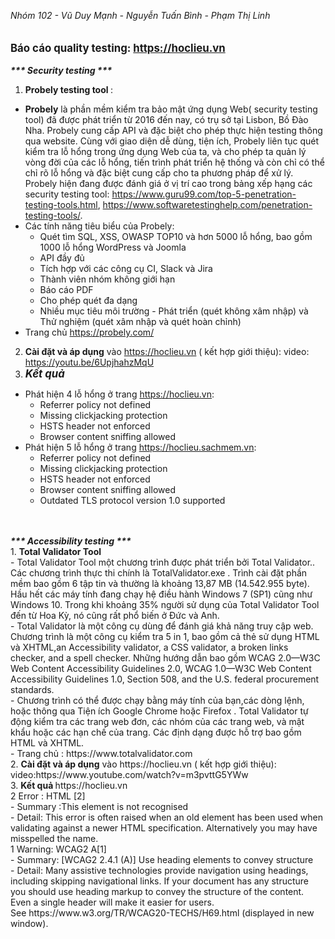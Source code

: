 <i> Nhóm 102 - Vũ Duy Mạnh - Nguyễn Tuấn Bình - Phạm Thị Linh </i>
<br>
<br>
<br>
<big><b> Báo cáo quality testing: https://hoclieu.vn </b></big>
<br>
<br>
<b> <i> *** Security testing ***</i> </b>
<br>
1. <b> Probely testing tool </b>:
  - <b>Probely</b> là phần mềm kiểm tra bảo mật ứng dụng Web( security testing tool) đã được phát triển từ 2016 đến nay, có trụ sở tại Lisbon, Bồ Đào Nha. Probely cung cấp API và đặc biệt cho phép thực hiện testing thông qua website. Cùng với giao diện dễ dùng, tiện ích,  Probely liên tục quét kiểm tra lỗ hổng trong ứng dụng Web của ta, và cho phép ta quản lý vòng đời của các lỗ hổng, tiến trình phát triển hệ thống và còn chỉ có thể chỉ rõ lỗ hổng và đặc biệt cung cấp cho ta phương pháp để xử lý. Probely hiện đang được đánh giá ở vị trí cao trong bảng xếp hạng các security testing tool: https://www.guru99.com/top-5-penetration-testing-tools.html, https://www.softwaretestinghelp.com/penetration-testing-tools/.
  - Các tính năng tiêu biểu của Probely:
    - Quét tìm SQL, XSS, OWASP TOP10 và hơn 5000 lỗ hổng, bao gồm 1000 lỗ hổng WordPress và Joomla
    - API đầy đủ
    - Tích hợp với các công cụ CI, Slack và Jira
    - Thành viên nhóm không giới hạn
    - Báo cáo PDF
    - Cho phép quét đa dạng 
    - Nhiều mục tiêu môi trường - Phát triển (quét không xâm nhập) và Thử nghiệm (quét xâm nhập và quét hoàn chỉnh)
  - Trang chủ https://probely.com/
2. <b>Cài đặt và áp dụng</b> vào https://hoclieu.vn ( kết hợp giới thiệu): video: https://youtu.be/6UpjhahzMqU
3. <big> <b> <i> Kết quả </i> </b> </big>
  - Phát hiện 4 lỗ hổng ở trang https://hoclieu.vn:
    - Referrer policy not defined
    - Missing clickjacking protection
    - HSTS header not enforced
    - Browser content sniffing allowed
  - Phát hiện 5 lỗ hổng ở trang https://hoclieu.sachmem.vn:
    - Referrer policy not defined
    - Missing clickjacking protection
    - HSTS header not enforced
    - Browser content sniffing allowed
    - Outdated TLS protocol version 1.0 supported
 
<br>
<br>
<b> <i> *** Accessibility testing ***</i> </b>
<br>
1. <b> Total Validator Tool </b> <br>
  - Total Validator Tool một chương trình được phát triển bởi Total Validator.. Các chương trình  thực thi chính là TotalValidator.exe . Trình cài đặt phần mềm bao gồm 6 tập tin và thường là khoảng 13,87 MB (14.542.955 byte). Hầu hết các máy tính đang chạy hệ điều hành Windows 7 (SP1) cũng như Windows 10. Trong khi khoảng 35% người sử dụng của Total Validator Tool đến từ Hoa Kỳ, nó cũng rất phổ biến ở Đức và Anh.
<br>
  - Total Validator là một công cụ dùng để đánh giá khả năng truy cập web. Chương trình là một công cụ kiểm tra 5 in 1, bao gồm cả thẻ sử dụng HTML và XHTML,an Accessibility validator, a CSS validator, a broken links checker, and a spell checker. Những hướng dẫn bao gồm WCAG 2.0—W3C Web Content Accessibility Guidelines 2.0, WCAG 1.0—W3C Web Content Accessibility Guidelines 1.0, Section 508, and the U.S. federal procurement standards.
<br>
  - Chương trình có thể được chạy bằng máy tính của bạn,các dòng lệnh, hoặc thông qua Tiện ích Google Chrome hoặc Firefox . Total Validator tự động kiểm tra các trang web đơn, các nhóm của các trang web, và mật khẩu hoặc các hạn chế của trang. Các định dạng được hỗ trợ bao gồm HTML và XHTML.
<br>
  - Trang chủ : https://www.totalvalidator.com
<br>
2. <b> Cài đặt và áp dụng</b> vào https://hoclieu.vn ( kết hợp giới thiệu): video:https://www.youtube.com/watch?v=m3pvttG5YWw
<br>
3. <b> Kết quả </b>https://hoclieu.vn
<br>
  2 Error : HTML [2] <br>
    - Summary :This element is not recognised<br>
    - Detail: This error is often raised when an old element has been used when validating against a newer HTML specification. Alternatively you may have misspelled the name.<br>
  1 Warning: WCAG2 A[1]<br>
    - Summary: [WCAG2 2.4.1 (A)] Use heading elements to convey structure<br>
    - Detail: Many assistive technologies provide navigation using headings, including skipping navigational links. If your document has any structure you should use heading markup to convey the structure of the content. Even a single header will make it easier for users.<br> 
    See https://www.w3.org/TR/WCAG20-TECHS/H69.html (displayed in new window).<br>
